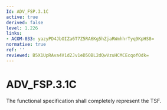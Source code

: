```yaml
---
Id: ADV_FSP.3.1C
active: true
derived: false
level: 1.226
links:
- ACOM-033: yazyPD4JbOIZa6T7Z5RA6Kg5hZjaRWmhhrTyq9KpHS8=
normative: true
ref: ''
reviewed: B5X1UpRAva4V1d2Jv1eD5OBL2dQwVzuHCMCEcqofOdk=
---
```


# ADV_FSP.3.1C

The functional specification shall completely represent the TSF.